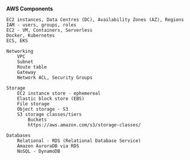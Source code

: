 
**AWS Components**

    EC2 instances, Data Centres (DC), Availability Zones (AZ), Regions
    IAM - users, groups, roles
    EC2 - VM, Containers, Serverless
    Docker, Kubernetes
    ECS, EKS

    Networking
        VPC
        Subnet
        Route table
        Gateway
        Network ACL, Security Groups
    
    Storage
        EC2 instance store - ephemereal
        Elastic block store (EBS)
        File storage
        Object storage - S3
        S3 storage classes/tiers
            Buckets
            https://aws.amazon.com/s3/storage-classes/
     
    Databases
        Relational - RDS (Relational Database Service)
        Amazon AuroraDB via RDS
        NoSQL - DynamoDB
    
    


